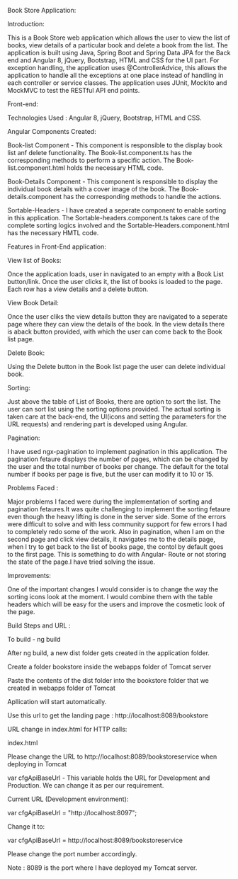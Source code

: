 
Book Store Application:

Introduction: 

This is a Book Store web application which allows the user to view the list of books, view details of a particular book and delete a book from the list. The application is built using Java, Spring Boot and Spring Data JPA for the Back end and Angular 8, jQuery, Bootstrap, HTML and CSS for the UI part. For exception handling, the application uses @ControllerAdvice, this allows the application to handle all the exceptions at one place instead of handling in each controller or service classes. The application uses JUnit, Mockito and MockMVC to test the RESTful API end points. 

Front-end:

Technologies Used : Angular 8, jQuery, Bootstrap, HTML and CSS.


Angular Components Created:

Book-list Component - This component is responsible  to the display book list anf delete functionality. The Book-list.component.ts has the corresponding methods to perform a specific action. The Book-list.component.html holds the necessary HTML code.

Book-Details Component - This component is responsible to display the individual book details with a cover image of the book. The Book-details.component has the corresponding methods to handle the actions.

Sortable-Headers - I have created a seperate component to enable sorting in this application. The Sortable-headers.component.ts takes care of the complete sorting logics involved and the Sortable-Headers.component.html has the necessary HMTL code.

Features in Front-End application:

View list of Books:

Once the application loads, user in navigated to an empty with a Book List button/link. Once the user clicks it, the list of books is loaded to the page.
Each row has a view details and a delete button.

View Book Detail:

Once the user cliks the view details button they are navigated to a seperate page where they can view the details of the book. In the view details there is aback button provided, with which the user can come back to the Book list page.

Delete Book:

Using the Delete button in the Book list page the user can delete individual book.

Sorting:

Just above the table of List of Books, there are option to sort the list. The user can sort list using the sorting options provided. The actual sorting is taken care at the back-end, the UI(icons and setting the parameters for the URL requests) and rendering part is developed using Angular.

Pagination:

I have used ngx-pagination to implement pagination in this application. The pagination fetaure displays the number of pages, which can be changed by the user and the total number of books per change. The default for the total number if books per page is five, but the user can modify it to 10 or 15.

Problems Faced :

Major problems I faced were during the implementation of sorting and pagination fetaures.It was quite challenging to implement the sorting fetaure even though the heavy lifting is done in the server side. Some of the errors were difficult to solve and with less community support for few errors I had to completely redo some of the work. Also in pagination, when I am on the second page and click view details, it navigates me to the details page, when I try to get back to the list of books page, the contol by default goes to the first page. This is something to do with Angular- Route or not storing the state of the page.I have tried solving the issue.

Improvements: 

One of the important changes I would consider is to change the way the sorting icons look at the moment. I would combine them with the table headers which will be easy for the users and improve the cosmetic look of the page.

Build Steps and URL :

To build - ng build

After ng build, a new dist folder gets created in the application folder.

Create a folder bookstore inside the webapps folder of Tomcat server

Paste the contents of the dist folder into the bookstore folder that we created in webapps folder of Tomcat

Apllication will start automatically.

Use this url to get the landing page : http://localhost:8089/bookstore

URL change in index.html for HTTP calls:

index.html 

<script type="text/javascript">
    var cfgApiBaseUrl = "http://localhost:8097";
    /*
    IDE: http://localhost:8097"
    Tomcat1: http://localhost:8089/bookstoreservice
    */
    window.cfgApiBaseUrl = cfgApiBaseUrl;
  </script>

Please change the URL to  http://localhost:8089/bookstoreservice when deploying in Tomcat

var cfgApiBaseUrl - This variable holds the URL for Development and Production. We can change it as per our requirement.

Current URL (Development environment):

var cfgApiBaseUrl = "http://localhost:8097";
 
 Change it to:
 
  var cfgApiBaseUrl = http://localhost:8089/bookstoreservice
  
  Please change the port number accordingly.
  
  Note : 8089 is the port where I have deployed my Tomcat server.



